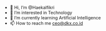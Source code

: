 - 👋 Hi, I’m @Haekalfikri
- 👀 I’m interested in Technology
- 🌱 I’m currently learning Artificial Intelligence
- 📫 How to reach me ceo@dkx.co.id

<!---
Haekalfikri/Haekalfikri is a ✨ special ✨ repository because its `README.md` (this file) appears on your GitHub profile.
You can click the Preview link to take a look at your changes.
--->

